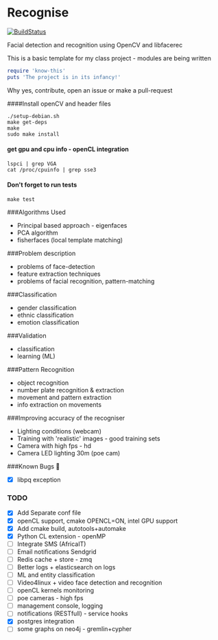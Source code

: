 Recognise
=========

[![BuildStatus](https://magnum.travis-ci.com/ianjuma/recognise.svg?token=zqBFWpjtmJLRpRDbTde2&branch=master)](https://magnum.travis-ci.com/ianjuma/recognise)

Facial detection and recognition using OpenCV and libfacerec

This is a basic template for my class project - modules are being written

```ruby
require 'know-this'
puts 'The project is in its infancy!'
```

Why yes, contribute, open an issue or make a pull-request

####Install openCV and header files
```
./setup-debian.sh
make get-deps
make
sudo make install
```

#### get gpu and cpu info - openCL integration
```
lspci | grep VGA
cat /proc/cpuinfo | grep sse3
```

#### Don't forget to run tests
```
make test
```

###Algorithms Used

- Principal based approach - eigenfaces
- PCA algorithm
- fisherfaces (local template matching)


###Problem description

- problems of face-detection
- feature extraction techniques
- problems of facial recognition, pattern-matching


###Classification
- gender classification
- ethnic classification
- emotion classification


###Validation
- classification
- learning (ML)


###Pattern Recognition
- object recognition
- number plate recognition & extraction
- movement and pattern extraction
- info extraction on movements


###Improving accuracy of the recogniser
- Lighting conditions (webcam)
- Training with 'realistic' images - good training sets
- Camera with high fps - hd
- Camera LED lighting 30m (poe cam)


###Known Bugs :bug:
- [x] libpq exception


### TODO
- [x] Add Separate conf file
- [x] openCL support, cmake OPENCL=ON, intel GPU support
- [x] Add cmake build, autotools+automake
- [x] Python CL extension - openMP
- [ ] Integrate SMS (AfricaIT)
- [ ] Email notifications Sendgrid
- [ ] Redis cache + store - zmq
- [ ] Better logs + elasticsearch on logs
- [ ] ML and entity classification
- [ ] Video4linux + video face detection and recognition
- [ ] openCL kernels monitoring
- [ ] poe cameras - high fps
- [ ] management console, logging
- [ ] notifications (RESTfull) - service hooks
- [x] postgres integration
- [ ] some graphs on neo4j - gremlin+cypher

